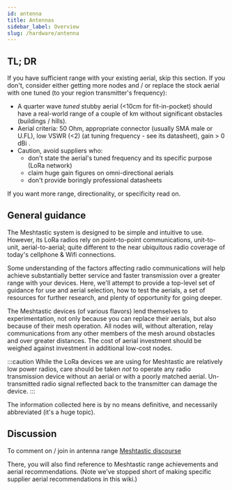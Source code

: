 ```yaml
---
id: antenna
title: Antennas
sidebar_label: Overview
slug: /hardware/antenna
---
```


## TL; DR

If you have sufficient range with your existing aerial, skip this section.  If you don't, consider either getting more nodes and / or replace the stock aerial with one tuned (to your region transmitter's frequency): 

- A quarter wave _tuned_ stubby aerial (<10cm for fit-in-pocket) should have a real-world range of a couple of km without significant obstacles (buildings / hills). 
- Aerial criteria: 50 Ohm, appropriate connector (usually SMA male or U.FL), low VSWR (<2) (at tuning frequency - see its datasheet), gain > 0 dBi .
- Caution, avoid suppliers who:
  - don't state the aerial's tuned frequency and its specific purpose (LoRa network)
  - claim huge gain figures on omni-directional aerials
  - don't provide boringly professional datasheets 

If you want more range, directionality, or specificity read on.

## General guidance

The Meshtastic system is designed to be simple and intuitive to use.  However, its LoRa radios rely on point-to-point communications, unit-to-unit, aerial-to-aerial; quite different to the near ubiquitous radio coverage of today's cellphone & Wifi connections.

Some understanding of the factors affecting radio communications will help achieve substantially better service and faster transmission over a greater range with your devices.  Here, we'll attempt to provide a top-level set of guidance for use and aerial selection, how to test the aerials, a set of resources for further research, and plenty of opportunity for going deeper.

The Meshtastic devices (of various flavors) lend themselves to experimentation, not only because you can replace their aerials, but also because of their mesh operation.  All nodes will, without alteration, relay communications from any other members of the mesh around obstacles and over greater distances.  The cost of aerial investment should be weighed against investment in additional low-cost nodes.

:::caution
While the LoRa devices we are using for Meshtastic are relatively low power radios, care should be taken _not_ to operate any radio transmission device without an aerial or with a poorly matched aerial.  Un-transmitted radio signal reflected back to the transmitter can damage the device.
:::

The information collected here is by no means definitive, and necessarily abbreviated (it's a huge topic).

## Discussion

To comment on / join in antenna range [Meshtastic discourse](https://meshtastic.discourse.group/t/antenna-improved-range/227/35?u=sens8tion)

There, you will also find reference to Meshtastic range achievements and aerial recommendations. (Note we've stopped short of making specific supplier aerial recommendations in this wiki.)
